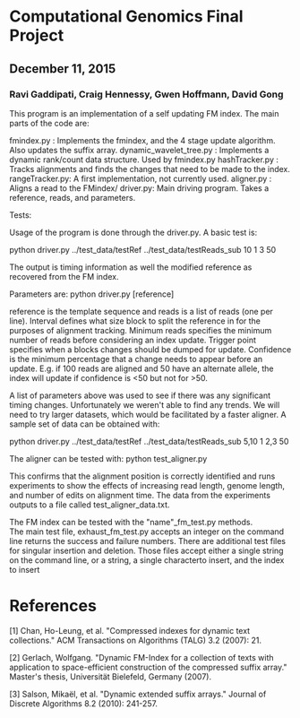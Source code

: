 # Computational Genomics Final Project
## December 11, 2015

### Ravi Gaddipati, Craig Hennessy, Gwen Hoffmann, David Gong

This program is an implementation of a self updating FM index.
The main parts of the code are:

fmindex.py : Implements the fmindex, and the 4 stage update algorithm. Also updates the suffix array.
dynamic_wavelet_tree.py : Implements a dynamic rank/count data structure. Used by fmindex.py
hashTracker.py : Tracks alignments and finds the changes that need to be made to the index.
rangeTracker.py: A first implementation, not currently used.
aligner.py : Aligns a read to the FMindex/
driver.py: Main driving program. Takes a reference, reads, and parameters.

Tests:



Usage of the program is done through the driver.py. A basic test is:

python driver.py ../test_data/testRef ../test_data/testReads_sub 10 1 3 50

The output is timing information as well the modified reference as recovered from the FM index.

Parameters are:
python driver.py [reference] <reads> <Interval> <MinReads> <TriggerPoint> <confidence>

reference is the template sequence and reads is a list of reads (one per line). Interval defines what size block to split the reference in for the purposes of alignment tracking. Minimum reads specifies the minimum number of reads before considering an index update. Trigger point specifies when a blocks changes should be dumped for update. Confidence is the minimum percentage that a change needs to appear before an update. E.g. if 100 reads are aligned and 50 have an alternate allele, the index will update if confidence is <50 but not for >50.

A list of parameters above was used to see if there was any significant timing changes. Unfortunately we weren't able to find any trends. We will need to try larger datasets, which would be facilitated by a faster aligner. A sample set of data can be obtained with:

python driver.py ../test_data/testRef ../test_data/testReads_sub 5,10 1 2,3 50


The aligner can be tested with: python test_aligner.py

This confirms that the alignment position is correctly identified and runs
experiments to show the effects of increasing read length, genome length, and
number of edits on alignment time. The data from the experiments outputs to 
a file called test_aligner_data.txt.  

The FM index can be tested with the "name"_fm_test.py methods.  
The main test file, exhaust_fm_test.py accepts an integer on the command line returns the success and failure numbers. There are additional test files for singular insertion and deletion. 
Those files accept either a single string on the command line, or a string, 
a single characterto insert, and the index to insert

# References

[1] Chan, Ho-Leung, et al. "Compressed indexes for dynamic text collections." ACM Transactions on Algorithms (TALG) 3.2 (2007): 21.

[2] Gerlach, Wolfgang. "Dynamic FM-Index for a collection of texts with application to space-efficient construction of the compressed suffix array." Master's thesis, Universität Bielefeld, Germany (2007).

[3] Salson, Mikaël, et al. "Dynamic extended suffix arrays." Journal of Discrete Algorithms 8.2 (2010): 241-257.
